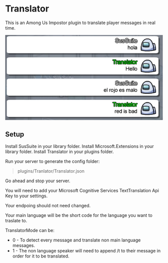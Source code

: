 # Translator

This is an Among Us Impostor plugin to translate player messages in real time. 

![Translator Example](/docs/Translator.png)

## Setup
Install SusSuite in your library folder.
Install Microsoft.Extensions in your library folder.
Install Translator in your plugins folder.

Run your server to generate the config folder:
> plugins/Tranlator/Translator.json

Go ahead and stop your server.

You will need to add your Microsoft Cognitive Services TextTranslation Api Key to your settings.

Your endpoing should not need changed.

Your main language will be the short code for the language you want to traslate to.

TranslatorMode can be:
- 0 - To detect every message and translate non main language messages.
- 1 - The non language speaker will need to append /t to their message in order for it to be translated.
